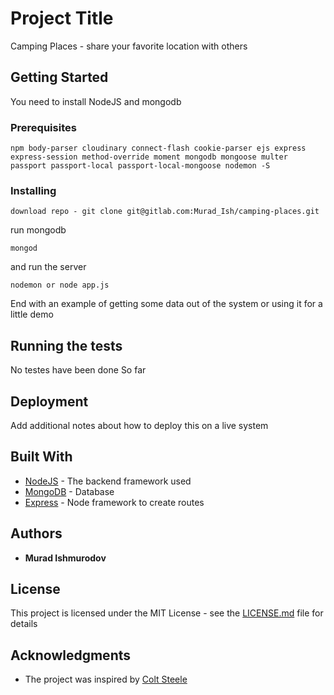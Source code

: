 # Project Title

Camping Places - share your favorite location with others

## Getting Started

You need to install NodeJS and mongodb


### Prerequisites

```
npm body-parser cloudinary connect-flash cookie-parser ejs express express-session method-override moment mongodb mongoose multer passport passport-local passport-local-mongoose nodemon -S
```

### Installing

```
download repo - git clone git@gitlab.com:Murad_Ish/camping-places.git
```
run mongodb
```
mongod
```
and run the server
```
nodemon or node app.js
```

End with an example of getting some data out of the system or using it for a little demo

## Running the tests

No testes have been done So far 

## Deployment

Add additional notes about how to deploy this on a live system

## Built With

* [NodeJS](https://nodejs.org/en/docs/) - The backend framework used
* [MongoDB](https://www.mongodb.com/) - Database
* [Express](https://expressjs.com/) - Node framework to create routes


## Authors

* **Murad Ishmurodov**

## License

This project is licensed under the MIT License - see the [LICENSE.md](LICENSE.md) file for details

## Acknowledgments

* The project was inspired by [Colt Steele](https://www.udemy.com/user/coltsteele/)
